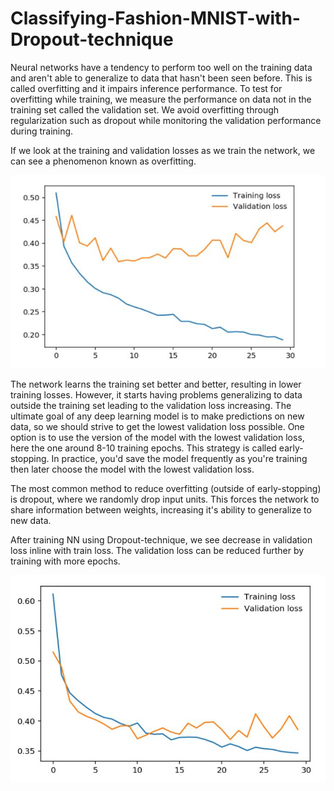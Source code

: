 # Classifying-Fashion-MNIST-with-Dropout-technique
Neural networks have a tendency to perform too well on the training data and aren't able to generalize to data that hasn't been seen before. This is called overfitting and it impairs inference performance. To test for overfitting while training, we measure the performance on data not in the training set called the validation set. We avoid overfitting through regularization such as dropout while monitoring the validation performance during training.

If we look at the training and validation losses as we train the network, we can see a phenomenon known as overfitting.

![alt text](https://github.com/Yogesh-S/Classifying-Fashion-MNIST-with-Dropout-technique/blob/master/Overfitting.JPG?raw=true)

The network learns the training set better and better, resulting in lower training losses. However, it starts having problems generalizing to data outside the training set leading to the validation loss increasing. The ultimate goal of any deep learning model is to make predictions on new data, so we should strive to get the lowest validation loss possible. One option is to use the version of the model with the lowest validation loss, here the one around 8-10 training epochs. This strategy is called early-stopping. In practice, you'd save the model frequently as you're training then later choose the model with the lowest validation loss.

The most common method to reduce overfitting (outside of early-stopping) is dropout, where we randomly drop input units. This forces the network to share information between weights, increasing it's ability to generalize to new data.

After training NN using Dropout-technique, we see decrease in validation loss inline with train loss. The validation loss can be reduced further by training with more epochs.

![alt text](https://github.com/Yogesh-S/Classifying-Fashion-MNIST-with-Dropout-technique/blob/master/Overfitting2.JPG?raw=true)